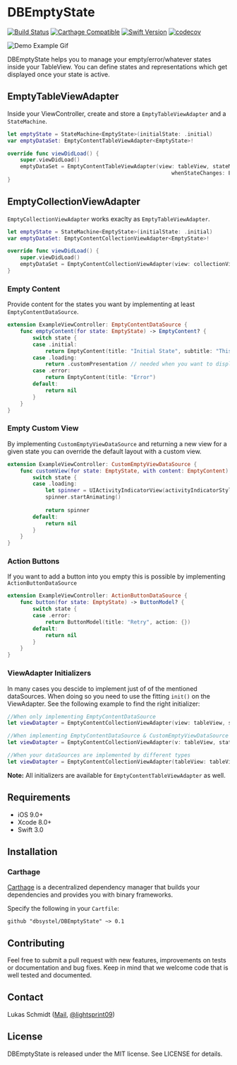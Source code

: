 # DBEmptyState
[![Build Status](https://travis-ci.org/dbsystel/DBEmptyState.svg?branch=master)](https://travis-ci.org/dbsystel/DBEmptyState)
[![Carthage Compatible](https://img.shields.io/badge/Carthage-compatible-4BC51D.svg?style=flat)](https://github.com/Carthage/Carthage)
[![Swift Version](https://img.shields.io/badge/Swift-3.0--3.1-F16D39.svg?style=flat)](https://developer.apple.com/swift)
[![codecov](https://codecov.io/gh/dbsystel/DBEmptyState/branch/master/graph/badge.svg)](https://codecov.io/gh/dbsystel/DBEmptyState)

![Demo Example Gif](example.gif) 

DBEmptyState helps you to manage your empty/error/whatever states inside your TableView. 
You can define states and representations which get displayed once your state is active.

## EmptyTableViewAdapter

Inside your ViewController, create and store a `EmptyTableViewAdapter` and a `StateMachine`.

```swift
let emptyState = StateMachine<EmptyState>(initialState: .initial)
var emptyDataSet: EmptyContentTableViewAdapter<EmptyState>!

override func viewDidLoad() {
    super.viewDidLoad()
    emptyDataSet = EmptyContentTableViewAdapter(view: tableView, stateManaging: emptyState, dataSource: self,
                                                    whenStateChanges: EmptyContentTableViewAdapter.hideSkeletonCellsWhenEmptyStateIsVisable)
}
```

## EmptyCollectionViewAdapter

`EmptyCollectionViewAdapter` works exaclty as `EmptyTableViewAdapter`.

```swift
let emptyState = StateMachine<EmptyState>(initialState: .initial)
var emptyDataSet: EmptyContentCollectionViewAdapter<EmptyState>!

override func viewDidLoad() {
    super.viewDidLoad()
    emptyDataSet = EmptyContentCollectionViewAdapter(view: collectionView, stateManaging: emptyState, dataSource: self)
}
```

### Empty Content
Provide content for the states you want by implementing at least `EmptyContentDataSource`.
```swift
extension ExampleViewController: EmptyContentDataSource {
    func emptyContent(for state: EmptyState) -> EmptyContent? {
        switch state {
        case .initial:
            return EmptyContent(title: "Initial State", subtitle: "This is an initial state with subtitles", image: UIImage(named: "image.png"))
        case .loading:
            return .customPresentation // needed when you want to display only a custom view
        case .error:
            return EmptyContent(title: "Error")
        default:
            return nil
        }
    } 
}
```

### Empty Custom View

By implementing `CustomEmptyViewDataSource` and returning a new view for a given state you can override the default layout with a custom view.

```swift
extension ExampleViewController: CustomEmptyViewDataSource {
    func customView(for state: EmptyState, with content: EmptyContent) -> UIView? {
        switch state {
        case .loading:
            let spinner = UIActivityIndicatorView(activityIndicatorStyle: .gray)
            spinner.startAnimating()
            
            return spinner
        default:
            return nil
        }
    }
}
```

### Action Buttons
If you want to add a button into you empty this is possible by implementing `ActionButtonDataSource`

```swift
extension ExampleViewController: ActionButtonDataSource {
    func button(for state: EmptyState) -> ButtonModel? {
        switch state {
        case .error:
            return ButtonModel(title: "Retry", action: {})
        default:
            return nil
        }
    }
}
```

### ViewAdapter Initializers
In many cases you descide to implement just of of the mentioned dataSources. When doing so you need to use the fitting `init()` on the ViewAdapter. See the following example to find the right initializer:

```swift
//When only implementing EmptyContentDataSource
let viewDatapter = EmptyContentCollectionViewAdapter(view: tableView, stateManaging: emptyState, emptyContentDataSource: self)

//When implementing EmptyContentDataSource & CustomEmptyViewDataSource
let viewDatapter = EmptyContentCollectionViewAdapter(v: tableView, stateManaging: emptyState, emptyContentCustomViewDataSource: self)

//When your dataSources are implemented by different types
let viewDatapter = EmptyContentCollectionViewAdapter(tableView: tableView, stateManaging: emptyState, emptyContentDataSource: self, customViewDataSource: firstOtherType, buttonDataSource: secondOtherType)
```
**Note:** All initializers are available for `EmptyContentTableViewAdapter` as well.

## Requirements

- iOS 9.0+
- Xcode 8.0+
- Swift 3.0

## Installation

### Carthage

[Carthage](https://github.com/Carthage/Carthage) is a decentralized dependency manager that builds your dependencies and provides you with binary frameworks.

Specify the following in your `Cartfile`:

```ogdl
github "dbsystel/DBEmptyState" ~> 0.1
```
## Contributing
Feel free to submit a pull request with new features, improvements on tests or documentation and bug fixes. Keep in mind that we welcome code that is well tested and documented.

## Contact
Lukas Schmidt ([Mail](mailto:lukas.la.schmidt@deutschebahn.com), [@lightsprint09](https://twitter.com/lightsprint09))

## License
DBEmptyState is released under the MIT license. See LICENSE for details.
